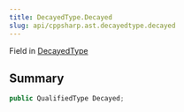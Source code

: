 ```yaml
---
title: DecayedType.Decayed
slug: api/cppsharp.ast.decayedtype.decayed
---
```

Field in [DecayedType](/api/cppsharp/ast/decayedtype)

## Summary



```csharp
public QualifiedType Decayed;
```


